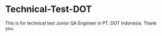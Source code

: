 # Technical-Test-DOT

This is for technical test Junior QA Engineer in PT. DOT Indonesia. Thank you.
